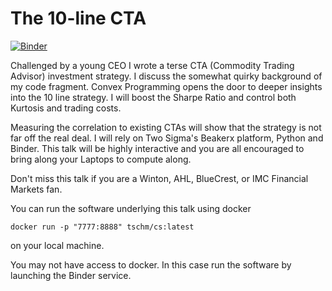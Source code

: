 # The 10-line CTA
[![Binder](https://mybinder.org/badge_logo.svg)](https://mybinder.org/v2/gh/tschm/cs/master?filepath=work%2FStrategies.ipynb)

Challenged by a young CEO I wrote a terse CTA (Commodity Trading Advisor) investment strategy. I discuss the somewhat quirky background of my code fragment.
Convex Programming opens the door to deeper insights into the 10 line strategy. I will boost the Sharpe Ratio and control both Kurtosis and trading costs.


Measuring the correlation to existing CTAs will show that the strategy is not far off the real deal.
I will rely on Two Sigma's Beakerx platform, Python and Binder. This talk will be highly interactive and you are all encouraged to bring along your Laptops to compute along.


Don't miss this talk if you are a Winton, AHL, BlueCrest, or IMC Financial Markets fan.


You can run the software underlying this talk using docker
```
docker run -p "7777:8888" tschm/cs:latest
```
on your local machine. 

You may not have access to docker. In this case run the software by launching the Binder service.

